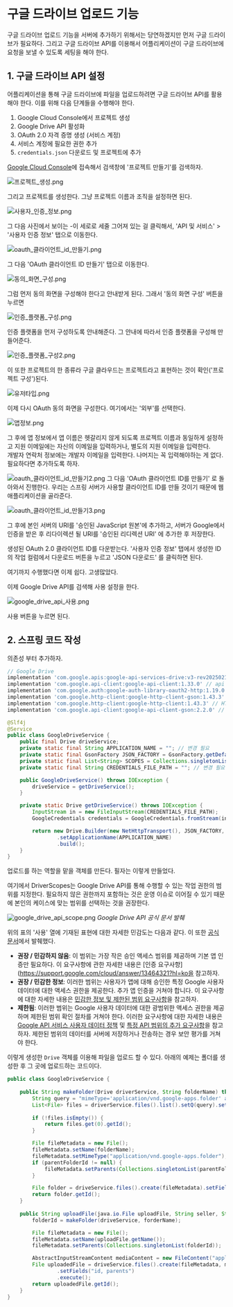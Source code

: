 # 구글 드라이브 업로드 기능
구글 드라이브 업로드 기능을 서버에 추가하기 위해서는 당연하겠지만 먼저 구글 드라이브가 필요하다. 그리고 구글 드라이브 API를 이용해서 어플리케이션이 구글 드라이브에 요청을 보낼 수 있도록 세팅을 해야 한다.

## 1. 구글 드라이브 API 설정
어플리케이션을 통해 구글 드라이브에 파일을 업로드하려면 구글 드라이브 API를 활용해야 한다. 이를 위해 다음 단계들을 수행해야 한다.
1. Google Cloud Console에서 프로젝트 생성
2. Google Drive API 활성화
3. OAuth 2.0 자격 증명 생성 (서비스 계정)
4. 서비스 계정에 필요한 권한 추가
5. `credentials.json` 다운로드 및 프로젝트에 추가

[Google Cloud Console](https://console.cloud.google.com/)에 접속해서 검색창에 '프로젝트 만들기'를 검색하자.

![프로젝트_생성.png](https://github.com/jewoodev/blog_img/blob/main/%EC%A3%BC%EB%AC%B8_%EB%B2%8C%ED%81%AC_%EC%9D%B8%EC%84%9C%ED%8A%B8_%ED%94%84%EB%A1%9C%EC%A0%9D%ED%8A%B8/%EA%B5%AC%EA%B8%80%EB%93%9C%EB%9D%BC%EC%9D%B4%EB%B8%8C_%EC%97%85%EB%A1%9C%EB%93%9C_%EA%B8%B0%EB%8A%A5/%ED%94%84%EB%A1%9C%EC%A0%9D%ED%8A%B8_%EC%83%9D%EC%84%B1.png?raw=true)

그리고 프로젝트를 생성한다. 그냥 프로젝트 이름과 조직을 설정하면 된다.
 
![사용자_인증_정보.png](https://github.com/jewoodev/blog_img/blob/main/%EC%A3%BC%EB%AC%B8_%EB%B2%8C%ED%81%AC_%EC%9D%B8%EC%84%9C%ED%8A%B8_%ED%94%84%EB%A1%9C%EC%A0%9D%ED%8A%B8/%EA%B5%AC%EA%B8%80%EB%93%9C%EB%9D%BC%EC%9D%B4%EB%B8%8C_%EC%97%85%EB%A1%9C%EB%93%9C_%EA%B8%B0%EB%8A%A5/%EC%82%AC%EC%9A%A9%EC%9E%90_%EC%9D%B8%EC%A6%9D_%EC%A0%95%EB%B3%B4.png?raw=true)

그 다음 사진에서 보이는 -이 세로로 세줄 그어져 있는 걸 클릭해서, 'API 및 서비스' > '사용자 인증 정보' 탭으로 이동한다.

![oauth_클라이언트_id_만들기.png](https://github.com/jewoodev/blog_img/blob/main/%EC%A3%BC%EB%AC%B8_%EB%B2%8C%ED%81%AC_%EC%9D%B8%EC%84%9C%ED%8A%B8_%ED%94%84%EB%A1%9C%EC%A0%9D%ED%8A%B8/%EA%B5%AC%EA%B8%80%EB%93%9C%EB%9D%BC%EC%9D%B4%EB%B8%8C_%EC%97%85%EB%A1%9C%EB%93%9C_%EA%B8%B0%EB%8A%A5/oauth_%ED%81%B4%EB%9D%BC%EC%9D%B4%EC%96%B8%ED%8A%B8_id_%EB%A7%8C%EB%93%A4%EA%B8%B0.png?raw=true)

그 다음 'OAuth 클라이언트 ID 만들기' 탭으로 이동한다. 

![동의_화면_구성.png](https://github.com/jewoodev/blog_img/blob/main/%EC%A3%BC%EB%AC%B8_%EB%B2%8C%ED%81%AC_%EC%9D%B8%EC%84%9C%ED%8A%B8_%ED%94%84%EB%A1%9C%EC%A0%9D%ED%8A%B8/%EA%B5%AC%EA%B8%80%EB%93%9C%EB%9D%BC%EC%9D%B4%EB%B8%8C_%EC%97%85%EB%A1%9C%EB%93%9C_%EA%B8%B0%EB%8A%A5/%EB%8F%99%EC%9D%98_%ED%99%94%EB%A9%B4_%EA%B5%AC%EC%84%B1.png?raw=true)

그럼 먼저 동의 화면을 구성해야 한다고 안내받게 된다. 그래서 '동의 화면 구성' 버튼을 누르면 

![인증_플랫폼_구성.png](https://github.com/jewoodev/blog_img/blob/main/%EC%A3%BC%EB%AC%B8_%EB%B2%8C%ED%81%AC_%EC%9D%B8%EC%84%9C%ED%8A%B8_%ED%94%84%EB%A1%9C%EC%A0%9D%ED%8A%B8/%EA%B5%AC%EA%B8%80%EB%93%9C%EB%9D%BC%EC%9D%B4%EB%B8%8C_%EC%97%85%EB%A1%9C%EB%93%9C_%EA%B8%B0%EB%8A%A5/%EC%9D%B8%EC%A6%9D_%ED%94%8C%EB%9E%AB%ED%8F%BC_%EA%B5%AC%EC%84%B1.png?raw=true)

인증 플랫폼을 먼저 구성하도록 안내해준다. 그 안내에 따라서 인증 플랫폼을 구성해 만들어준다. 

![인증_플랫폼_구성2.png](https://github.com/jewoodev/blog_img/blob/main/%EC%A3%BC%EB%AC%B8_%EB%B2%8C%ED%81%AC_%EC%9D%B8%EC%84%9C%ED%8A%B8_%ED%94%84%EB%A1%9C%EC%A0%9D%ED%8A%B8/%EA%B5%AC%EA%B8%80%EB%93%9C%EB%9D%BC%EC%9D%B4%EB%B8%8C_%EC%97%85%EB%A1%9C%EB%93%9C_%EA%B8%B0%EB%8A%A5/%EC%9D%B8%EC%A6%9D_%ED%94%8C%EB%9E%AB%ED%8F%BC_%EA%B5%AC%EC%84%B12.png?raw=true)

이 또한 프로젝트의 한 종류라 구글 클라우드는 프로젝트라고 표현하는 것이 확인('프로젝트 구성')된다.

![유저타입.png](https://github.com/jewoodev/blog_img/blob/main/%EC%A3%BC%EB%AC%B8_%EB%B2%8C%ED%81%AC_%EC%9D%B8%EC%84%9C%ED%8A%B8_%ED%94%84%EB%A1%9C%EC%A0%9D%ED%8A%B8/%EA%B5%AC%EA%B8%80%EB%93%9C%EB%9D%BC%EC%9D%B4%EB%B8%8C_%EC%97%85%EB%A1%9C%EB%93%9C_%EA%B8%B0%EB%8A%A5/%EC%9C%A0%EC%A0%80%ED%83%80%EC%9E%85.png?raw=true)

이제 다시 OAuth 동의 화면을 구성한다. 여기에서는 '외부'를 선택한다. 

![앱정보.png](https://github.com/jewoodev/blog_img/blob/main/%EC%A3%BC%EB%AC%B8_%EB%B2%8C%ED%81%AC_%EC%9D%B8%EC%84%9C%ED%8A%B8_%ED%94%84%EB%A1%9C%EC%A0%9D%ED%8A%B8/%EA%B5%AC%EA%B8%80%EB%93%9C%EB%9D%BC%EC%9D%B4%EB%B8%8C_%EC%97%85%EB%A1%9C%EB%93%9C_%EA%B8%B0%EB%8A%A5/%EC%95%B1%EC%A0%95%EB%B3%B4.png?raw=true)

그 후에 앱 정보에서 앱 이름은 헷갈리지 않게 되도록 프로젝트 이름과 동일하게 설정하고 지원 이메일에는 자신의 이메일을 입력하거나, 별도의 지원 이메일을 입력한다.  
개발자 연락처 정보에는 개발자 이메일을 입력한다. 나머지는 꼭 입력해야하는 게 없다. 필요하다면 추가하도록 하자.

![oauth_클라이언트_id_만들기2.png](https://github.com/jewoodev/blog_img/blob/main/%EC%A3%BC%EB%AC%B8_%EB%B2%8C%ED%81%AC_%EC%9D%B8%EC%84%9C%ED%8A%B8_%ED%94%84%EB%A1%9C%EC%A0%9D%ED%8A%B8/%EA%B5%AC%EA%B8%80%EB%93%9C%EB%9D%BC%EC%9D%B4%EB%B8%8C_%EC%97%85%EB%A1%9C%EB%93%9C_%EA%B8%B0%EB%8A%A5/oauth_%ED%81%B4%EB%9D%BC%EC%9D%B4%EC%96%B8%ED%8A%B8_id_%EB%A7%8C%EB%93%A4%EA%B8%B02.png?raw=true)
그 다음 'OAuth 클라이언트 ID를 만들기' 로 돌아와서 진행한다. 우리는 스프링 서버가 사용할 클라이언트 ID를 만들 것이기 때문에 웹 애플리케이션을 골라준다.

![oauth_클라이언트_id_만들기3.png](https://github.com/jewoodev/blog_img/blob/main/%EC%A3%BC%EB%AC%B8_%EB%B2%8C%ED%81%AC_%EC%9D%B8%EC%84%9C%ED%8A%B8_%ED%94%84%EB%A1%9C%EC%A0%9D%ED%8A%B8/%EA%B5%AC%EA%B8%80%EB%93%9C%EB%9D%BC%EC%9D%B4%EB%B8%8C_%EC%97%85%EB%A1%9C%EB%93%9C_%EA%B8%B0%EB%8A%A5/oauth_%ED%81%B4%EB%9D%BC%EC%9D%B4%EC%96%B8%ED%8A%B8_id_%EB%A7%8C%EB%93%A4%EA%B8%B03.png?raw=true)

그 후에 본인 서버의 URI를 '승인된 JavaScript 원본'에 추가하고, 서버가 Google에서 인증을 받은 후 리다이렉션 될 URI를 '승인된 리디렉션 URI' 에 추가한 후 저장한다.

생성된 OAuth 2.0 클라이언트 ID를 다운받는다. '사용자 인증 정보' 탭에서 생성한 ID의 작업 컬럼에서 다운로드 버튼을 누르고 'JSON 다운로드' 를 클릭하면 된다.

여기까지 수행했다면 이제 쉽다. 고생많았다. 

이제 Google Drive API를 검색해 사용 설정을 한다.

![google_drive_api_사용.png](https://github.com/jewoodev/blog_img/blob/main/%EC%A3%BC%EB%AC%B8_%EB%B2%8C%ED%81%AC_%EC%9D%B8%EC%84%9C%ED%8A%B8_%ED%94%84%EB%A1%9C%EC%A0%9D%ED%8A%B8/%EA%B5%AC%EA%B8%80%EB%93%9C%EB%9D%BC%EC%9D%B4%EB%B8%8C_%EC%97%85%EB%A1%9C%EB%93%9C_%EA%B8%B0%EB%8A%A5/google_drive_api_%EC%82%AC%EC%9A%A9.png?raw=true)

사용 버튼을 누르면 된다.

## 2. 스프링 코드 작성
의존성 부터 추가하자.

```groovy
// Google Drive
implementation 'com.google.apis:google-api-services-drive:v3-rev20250210-2.0.0'
implementation 'com.google.api-client:google-api-client:1.33.0' // api client
implementation 'com.google.auth:google-auth-library-oauth2-http:1.19.0' // Google Authentication
implementation 'com.google.http-client:google-http-client-gson:1.43.3' // JSON Factory
implementation 'com.google.http-client:google-http-client:1.43.3' // HTTP Client (NetHttpTransport 관련)
implementation 'com.google.api-client:google-api-client-gson:2.2.0' // Google API Client Core
```

```java
@Slf4j
@Service
public class GoogleDriveService {
    public final Drive driveService;
    private static final String APPLICATION_NAME = ""; // 변경 필요
    private static final GsonFactory JSON_FACTORY = GsonFactory.getDefaultInstance();
    private static final List<String> SCOPES = Collections.singletonList(DriveScopes.DRIVE_FILE);
    private static final String CREDENTIALS_FILE_PATH = ""; // 변경 필요

    public GoogleDriveService() throws IOException {
        driveService = getDriveService();
    }

    private static Drive getDriveService() throws IOException {
        InputStream in = new FileInputStream(CREDENTIALS_FILE_PATH);
        GoogleCredentials credentials = GoogleCredentials.fromStream(in).createScoped(SCOPES);

        return new Drive.Builder(new NetHttpTransport(), JSON_FACTORY, new HttpCredentialsAdapter(credentials))
                .setApplicationName(APPLICATION_NAME)
                .build();
    }
}
```

업로드를 하는 역할을 맡을 객체를 만든다. 필자는 이렇게 만들었다. 

여기에서 DriverScopes는 Google Drive API를 통해 수행할 수 있는 작업 권한의 범위를 지정한다. 필요하지 않은 권한까지 포함하는 것은 운영 이슈로 이어질 수 있기 때문에 본인의 케이스에 맞는 범위를 선택하는 것을 권장한다. 

![google_drive_api_scope.png](https://github.com/jewoodev/blog_img/blob/main/%EC%A3%BC%EB%AC%B8_%EB%B2%8C%ED%81%AC_%EC%9D%B8%EC%84%9C%ED%8A%B8_%ED%94%84%EB%A1%9C%EC%A0%9D%ED%8A%B8/%EA%B5%AC%EA%B8%80%EB%93%9C%EB%9D%BC%EC%9D%B4%EB%B8%8C_%EC%97%85%EB%A1%9C%EB%93%9C_%EA%B8%B0%EB%8A%A5/google_drive_api_scope.png?raw=true)
_Google Drive API 공식 문서 발췌_

위의 표의 '사용' 열에 기재된 표현에 대한 자세한 민감도는 다음과 같다. 이 또한 [공식 문서](https://developers.google.com/drive/api/guides/api-specific-auth?hl=ko)에서 발췌했다.
- **권장 / 민감하지 않음**: 이 범위는 가장 작은 승인 액세스 범위를 제공하며 기본 앱 인증만 필요하다. 이 요구사항에 관한 자세한 내용은 [인증 요구사항](https://support.google.com/cloud/answer/13464321?hl=ko을 참고하자.
- **권장 / 민감한 정보**: 이러한 범위는 사용자가 앱에 대해 승인한 특정 Google 사용자 데이터에 대한 액세스 권한을 제공한다. 추가 앱 인증을 거쳐야 합니다. 이 요구사항에 대한 자세한 내용은 [민감한 정보 및 제한된 범위 요구사항](https://support.google.com/cloud/answer/13464321?hl=ko#ss-rs-requirements)을 참고하자.
- **제한됨**: 이러한 범위는 Google 사용자 데이터에 대한 광범위한 액세스 권한을 제공하며 제한된 범위 확인 절차를 거쳐야 한다. 이러한 요구사항에 대한 자세한 내용은 [Google API 서비스 사용자 데이터 정책](https://developers.google.com/terms/api-services-user-data-policy) 및 [특정 API 범위의 추가 요구사항](https://developers.google.com/terms/api-services-user-data-policy#additional_requirements_for_specific_api_scopes)을 참고하자. 제한된 범위의 데이터를 서버에 저장하거나 전송하는 경우 보안 평가를 거쳐야 한다.

이렇게 생성한 `Drive` 객체를 이용해 파일을 업로드 할 수 있다. 아래의 예제는 폴더를 생성한 후 그 곳에 업로드하는 코드이다. 

```java
public class GoogleDriveService {
    
    public String makeFolder(Drive driverService, String folderName) throws IOException {
        String query = "mimeType='application/vnd.google-apps.folder' and name='" + folderName;
        List<File> files = driverService.files().list().setQ(query).setSpaces("drive").execute().getFiles();
        
        if (!files.isEmpty()) {
            return files.get(0).getId();
        }

        File fileMetadata = new File();
        fileMetadata.setName(folderName);
        fileMetadata.setMimeType("application/vnd.google-apps.folder");
        if (parentFolderId != null) {
            fileMetadata.setParents(Collections.singletonList(parentFolderId));
        }

        File folder = driveService.files().create(fileMetadata).setFields("id").execute();
        return folder.getId();
    }
    
    public String uploadFile(java.io.File uploadFile, String seller, String buyer, String orderDate, String folderId) throws IOException {
        folderId = makeFolder(driveService, forderName);

        File fileMetadata = new File();
        fileMetadata.setName(uploadFile.getName());
        fileMetadata.setParents(Collections.singletonList(folderId));

        AbstractInputStreamContent mediaContent = new FileContent("application/octet-stream", uploadFile);
        File uploadedFile = driveService.files().create(fileMetadata, mediaContent)
                .setFields("id, parents")
                .execute();
        return uploadedFile.getId();
    }
}
```
